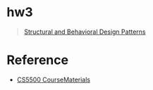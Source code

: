 # hw3
> [Structural and Behavioral Design Patterns](https://pages.github.ccs.neu.edu/CS5500-CourseMaterials/2019-Fall-Section1/pdf/HW3.pdf)

# Reference
- [CS5500 CourseMaterials](https://pages.github.ccs.neu.edu/CS5500-CourseMaterials/2019-Fall-Section1/sched.html)
